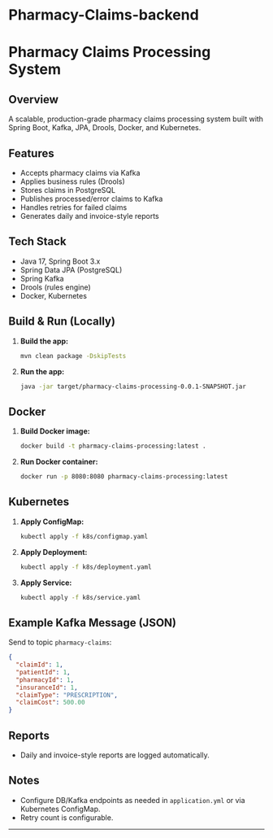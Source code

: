 # Pharmacy-Claims-backend
# Pharmacy Claims Processing System

## Overview
A scalable, production-grade pharmacy claims processing system built with Spring Boot, Kafka, JPA, Drools, Docker, and Kubernetes.

## Features
- Accepts pharmacy claims via Kafka
- Applies business rules (Drools)
- Stores claims in PostgreSQL
- Publishes processed/error claims to Kafka
- Handles retries for failed claims
- Generates daily and invoice-style reports

## Tech Stack
- Java 17, Spring Boot 3.x
- Spring Data JPA (PostgreSQL)
- Spring Kafka
- Drools (rules engine)
- Docker, Kubernetes

## Build & Run (Locally)
1. **Build the app:**
   ```sh
   mvn clean package -DskipTests
   ```
2. **Run the app:**
   ```sh
   java -jar target/pharmacy-claims-processing-0.0.1-SNAPSHOT.jar
   ```

## Docker
1. **Build Docker image:**
   ```sh
   docker build -t pharmacy-claims-processing:latest .
   ```
2. **Run Docker container:**
   ```sh
   docker run -p 8080:8080 pharmacy-claims-processing:latest
   ```

## Kubernetes
1. **Apply ConfigMap:**
   ```sh
   kubectl apply -f k8s/configmap.yaml
   ```
2. **Apply Deployment:**
   ```sh
   kubectl apply -f k8s/deployment.yaml
   ```
3. **Apply Service:**
   ```sh
   kubectl apply -f k8s/service.yaml
   ```

## Example Kafka Message (JSON)
Send to topic `pharmacy-claims`:
```json
{
  "claimId": 1,
  "patientId": 1,
  "pharmacyId": 1,
  "insuranceId": 1,
  "claimType": "PRESCRIPTION",
  "claimCost": 500.00
}
```

## Reports
- Daily and invoice-style reports are logged automatically.

## Notes
- Configure DB/Kafka endpoints as needed in `application.yml` or via Kubernetes ConfigMap.
- Retry count is configurable.

--- 